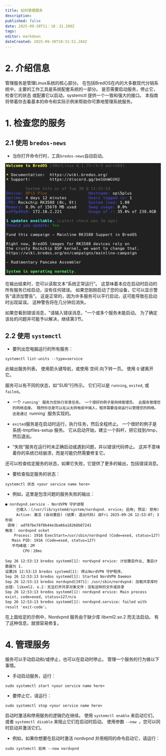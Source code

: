 ```yaml
---
title: 如何管理服务
description:
published: false
date: 2025-09-30T11：18：31.209Z
tags:
editor: markdown
dateCreated: 2025-09-30T10:31:51.284Z
---
```


# 2. 介绍信息

管理服务是管理Linux系统的核心部分。 在包括BredOS在内的大多数现代分销系统中，主要的工作工具是系统配套系统的一部分。 是否需要启动服务，停止它，检查它的状态 或配置它以启动，systemctl 提供一个一致和强大的接口。 本指南将带着你去看基本的命令和实际示例来帮助你可靠地管理系统服务。

# 1. 检查您的服务

## 2.1 使用 `bredos-news`

- 当你打开命令行时，工具`bredos-news`自动启动。

![bredos-news.png](/systemd/bredos-news.png)

在输出结束时，您可以读取文本“系统正常运行”。 这意味着本应在启动时启动的所有服务已经启动，没有任何错误。 如果您刚刚启动了您的设备，它可以显示警告“请添加警告”。 这是正常的，因为许多服务可以平行启动，这可能导致在启动时出现延误。 这种警告将在几分钟后消失。

如果您看到错误消息，"请输入错误消息，"一个或多个服务未能启动。 为了确定该处的问题并可能予以解决，继续第3节。

## 2.2 使用 `systemctl`

- 要列出您电脑运行的所有服务：

```
systemctl list-units --type=service
```

此输出服务列表。 使用箭头键导航，或使用 <kbd>空间</kbd> 向下转一页。 使用 <kbd>Q</kbd> 键离开它。

服务可以有不同的状态，如“SUB”行所示。 它们可以是 `running`, `exited`, 或 `failed`。

- 一个 `running' 服务为您执行背景任务。 一个很好的例子是网络管理员。 此服务管理您的网络连接。 既然你总是可以在以太网电缆中插入，程序需要连续运行以管理您的网络。 这是通过 `running\` 服务实现的。

- `exited`服务是在启动时运行，执行任务，然后全程终止。 一个很好的例子是系统-tmpfiles-setup 服务。 它从启动开始，建立一个斜杆，把它挂到/tmp，然后退出。

- “失败”服务在运行时未正确启动或遇到问题，并以错误代码停止。 这并不意味着你的系统已经崩溃，而是可能仍然需要修复它。

还可以检查给定服务的状态，如果它失败，它提供了更多的输出，包括错误消息。

- 要检查指定服务的状态：

```
systemctl 状态 <your service name here>
```

- 例如，这里是包含问题的服务失败的输出：

```
● nordvpnd.service - NordVPN 守护进程
     已载入：(/usr/lib/systemd/system/nordvpnd. ervice; 启用; 预设: 禁用)
     Active: 激活 (自动重启) (结果: 退出代码) 自Fri 2025-09-26 12:53:07; 3秒前
 调用： adf87be78f8b44e3ba66a18268b87241
触发： nordvpnd ocket
    Process: 1916 ExecStart=/usr/sbin/nordvpnd (Code=exed, status=127)
   Main PID: 1916 (Code=exed, status=127)
   平均峰值：2M
        CPU：28ms

Sep 26 12:53:13 bredos systemd[1]: nordvpnd ervice: 计划重启作业, 重启计数器为 1.
设置26 12:53:13 bredos systemd[1]: 停止NordVPN 守护程序。
Sep 26 12:53:13 bredos systemd[1]: Started NordVPN Daemon
Sep 26 12:53:13 bredos nordvpnd[1971]: /usr/sbin/nordvpnd: 加载共享库时出错: libxml2. o.2：无法打开共享对象文件：没有这样的文件或目录
Sep 26 12:53:13 bredos systemd[1]: nordvpnd ervice: Main process exist, code=exed, status=127/n/a
Sep 26 12:53:13 bredos systemd[1]: nordvpnd.service: failed with result 'exit-code'。
```

在上面给定的示例中，Nordvpnd 服务由于缺少库 libxml2.so.2 而无法启动。 有了这种信息，就很容易修复。

# 4. 管理服务

服务可以手动启动和/或停止，也可以在启动时停止。 管理一个服务的行为做以下事情。

- 手动启动服务，运行：

```
sudo systemctl start <your service name here>
```

- 要停止它，请运行：

```
sudo systemctl stop <your service name here>
```

启动时激活和停用服务的逻辑仍在继续。 使用 `systemctl enable` 来启动它们，或者 `systemctl disable` 来阻止它们在启动时启动。 使用参数 `--now `，您可以同时启动并激活它们。

- 例如，如果你想要在启动时激活 nordvpnd 并用相同的命令启动它，请运行：

```
sudo systemctl 启用 --now nordvpnd
```
